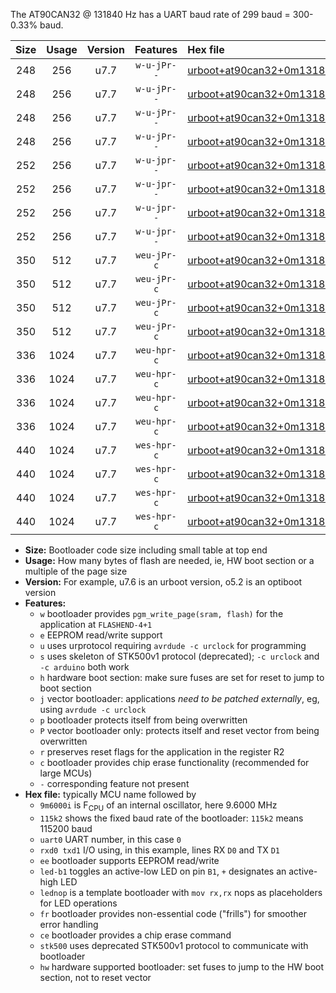 The AT90CAN32 @ 131840 Hz has a UART baud rate of 299 baud = 300-0.33% baud.

|Size|Usage|Version|Features|Hex file|
|:-:|:-:|:-:|:-:|:--|
|248|256|u7.7|`w-u-jPr--`|[urboot+at90can32+0m131840i++++0k3_uart0_rxe0_txe1_led+b5.hex](https://raw.githubusercontent.com/stefanrueger/urboot.hex/main/mcus/at90can32/internal_oscillator/fint+0m131840_Hz/br++++0k3_bps/urboot+at90can32+0m131840i++++0k3_uart0_rxe0_txe1_led+b5.hex)|
|248|256|u7.7|`w-u-jPr--`|[urboot+at90can32+0m131840i++++0k3_uart0_rxe0_txe1_lednop.hex](https://raw.githubusercontent.com/stefanrueger/urboot.hex/main/mcus/at90can32/internal_oscillator/fint+0m131840_Hz/br++++0k3_bps/urboot+at90can32+0m131840i++++0k3_uart0_rxe0_txe1_lednop.hex)|
|248|256|u7.7|`w-u-jPr--`|[urboot+at90can32+0m131840i++++0k3_uart1_rxd2_txd3_led+b5.hex](https://raw.githubusercontent.com/stefanrueger/urboot.hex/main/mcus/at90can32/internal_oscillator/fint+0m131840_Hz/br++++0k3_bps/urboot+at90can32+0m131840i++++0k3_uart1_rxd2_txd3_led+b5.hex)|
|248|256|u7.7|`w-u-jPr--`|[urboot+at90can32+0m131840i++++0k3_uart1_rxd2_txd3_lednop.hex](https://raw.githubusercontent.com/stefanrueger/urboot.hex/main/mcus/at90can32/internal_oscillator/fint+0m131840_Hz/br++++0k3_bps/urboot+at90can32+0m131840i++++0k3_uart1_rxd2_txd3_lednop.hex)|
|252|256|u7.7|`w-u-jpr--`|[urboot+at90can32+0m131840i++++0k3_uart0_rxe0_txe1_led+b5_fr.hex](https://raw.githubusercontent.com/stefanrueger/urboot.hex/main/mcus/at90can32/internal_oscillator/fint+0m131840_Hz/br++++0k3_bps/urboot+at90can32+0m131840i++++0k3_uart0_rxe0_txe1_led+b5_fr.hex)|
|252|256|u7.7|`w-u-jpr--`|[urboot+at90can32+0m131840i++++0k3_uart0_rxe0_txe1_lednop_fr.hex](https://raw.githubusercontent.com/stefanrueger/urboot.hex/main/mcus/at90can32/internal_oscillator/fint+0m131840_Hz/br++++0k3_bps/urboot+at90can32+0m131840i++++0k3_uart0_rxe0_txe1_lednop_fr.hex)|
|252|256|u7.7|`w-u-jpr--`|[urboot+at90can32+0m131840i++++0k3_uart1_rxd2_txd3_led+b5_fr.hex](https://raw.githubusercontent.com/stefanrueger/urboot.hex/main/mcus/at90can32/internal_oscillator/fint+0m131840_Hz/br++++0k3_bps/urboot+at90can32+0m131840i++++0k3_uart1_rxd2_txd3_led+b5_fr.hex)|
|252|256|u7.7|`w-u-jpr--`|[urboot+at90can32+0m131840i++++0k3_uart1_rxd2_txd3_lednop_fr.hex](https://raw.githubusercontent.com/stefanrueger/urboot.hex/main/mcus/at90can32/internal_oscillator/fint+0m131840_Hz/br++++0k3_bps/urboot+at90can32+0m131840i++++0k3_uart1_rxd2_txd3_lednop_fr.hex)|
|350|512|u7.7|`weu-jPr-c`|[urboot+at90can32+0m131840i++++0k3_uart0_rxe0_txe1_ee_led+b5_fr_ce.hex](https://raw.githubusercontent.com/stefanrueger/urboot.hex/main/mcus/at90can32/internal_oscillator/fint+0m131840_Hz/br++++0k3_bps/urboot+at90can32+0m131840i++++0k3_uart0_rxe0_txe1_ee_led+b5_fr_ce.hex)|
|350|512|u7.7|`weu-jPr-c`|[urboot+at90can32+0m131840i++++0k3_uart0_rxe0_txe1_ee_lednop_fr_ce.hex](https://raw.githubusercontent.com/stefanrueger/urboot.hex/main/mcus/at90can32/internal_oscillator/fint+0m131840_Hz/br++++0k3_bps/urboot+at90can32+0m131840i++++0k3_uart0_rxe0_txe1_ee_lednop_fr_ce.hex)|
|350|512|u7.7|`weu-jPr-c`|[urboot+at90can32+0m131840i++++0k3_uart1_rxd2_txd3_ee_led+b5_fr_ce.hex](https://raw.githubusercontent.com/stefanrueger/urboot.hex/main/mcus/at90can32/internal_oscillator/fint+0m131840_Hz/br++++0k3_bps/urboot+at90can32+0m131840i++++0k3_uart1_rxd2_txd3_ee_led+b5_fr_ce.hex)|
|350|512|u7.7|`weu-jPr-c`|[urboot+at90can32+0m131840i++++0k3_uart1_rxd2_txd3_ee_lednop_fr_ce.hex](https://raw.githubusercontent.com/stefanrueger/urboot.hex/main/mcus/at90can32/internal_oscillator/fint+0m131840_Hz/br++++0k3_bps/urboot+at90can32+0m131840i++++0k3_uart1_rxd2_txd3_ee_lednop_fr_ce.hex)|
|336|1024|u7.7|`weu-hpr-c`|[urboot+at90can32+0m131840i++++0k3_uart0_rxe0_txe1_ee_led+b5_fr_ce_hw.hex](https://raw.githubusercontent.com/stefanrueger/urboot.hex/main/mcus/at90can32/internal_oscillator/fint+0m131840_Hz/br++++0k3_bps/urboot+at90can32+0m131840i++++0k3_uart0_rxe0_txe1_ee_led+b5_fr_ce_hw.hex)|
|336|1024|u7.7|`weu-hpr-c`|[urboot+at90can32+0m131840i++++0k3_uart0_rxe0_txe1_ee_lednop_fr_ce_hw.hex](https://raw.githubusercontent.com/stefanrueger/urboot.hex/main/mcus/at90can32/internal_oscillator/fint+0m131840_Hz/br++++0k3_bps/urboot+at90can32+0m131840i++++0k3_uart0_rxe0_txe1_ee_lednop_fr_ce_hw.hex)|
|336|1024|u7.7|`weu-hpr-c`|[urboot+at90can32+0m131840i++++0k3_uart1_rxd2_txd3_ee_led+b5_fr_ce_hw.hex](https://raw.githubusercontent.com/stefanrueger/urboot.hex/main/mcus/at90can32/internal_oscillator/fint+0m131840_Hz/br++++0k3_bps/urboot+at90can32+0m131840i++++0k3_uart1_rxd2_txd3_ee_led+b5_fr_ce_hw.hex)|
|336|1024|u7.7|`weu-hpr-c`|[urboot+at90can32+0m131840i++++0k3_uart1_rxd2_txd3_ee_lednop_fr_ce_hw.hex](https://raw.githubusercontent.com/stefanrueger/urboot.hex/main/mcus/at90can32/internal_oscillator/fint+0m131840_Hz/br++++0k3_bps/urboot+at90can32+0m131840i++++0k3_uart1_rxd2_txd3_ee_lednop_fr_ce_hw.hex)|
|440|1024|u7.7|`wes-hpr-c`|[urboot+at90can32+0m131840i++++0k3_uart0_rxe0_txe1_ee_led+b5_fr_ce_stk500_hw.hex](https://raw.githubusercontent.com/stefanrueger/urboot.hex/main/mcus/at90can32/internal_oscillator/fint+0m131840_Hz/br++++0k3_bps/urboot+at90can32+0m131840i++++0k3_uart0_rxe0_txe1_ee_led+b5_fr_ce_stk500_hw.hex)|
|440|1024|u7.7|`wes-hpr-c`|[urboot+at90can32+0m131840i++++0k3_uart0_rxe0_txe1_ee_lednop_fr_ce_stk500_hw.hex](https://raw.githubusercontent.com/stefanrueger/urboot.hex/main/mcus/at90can32/internal_oscillator/fint+0m131840_Hz/br++++0k3_bps/urboot+at90can32+0m131840i++++0k3_uart0_rxe0_txe1_ee_lednop_fr_ce_stk500_hw.hex)|
|440|1024|u7.7|`wes-hpr-c`|[urboot+at90can32+0m131840i++++0k3_uart1_rxd2_txd3_ee_led+b5_fr_ce_stk500_hw.hex](https://raw.githubusercontent.com/stefanrueger/urboot.hex/main/mcus/at90can32/internal_oscillator/fint+0m131840_Hz/br++++0k3_bps/urboot+at90can32+0m131840i++++0k3_uart1_rxd2_txd3_ee_led+b5_fr_ce_stk500_hw.hex)|
|440|1024|u7.7|`wes-hpr-c`|[urboot+at90can32+0m131840i++++0k3_uart1_rxd2_txd3_ee_lednop_fr_ce_stk500_hw.hex](https://raw.githubusercontent.com/stefanrueger/urboot.hex/main/mcus/at90can32/internal_oscillator/fint+0m131840_Hz/br++++0k3_bps/urboot+at90can32+0m131840i++++0k3_uart1_rxd2_txd3_ee_lednop_fr_ce_stk500_hw.hex)|

- **Size:** Bootloader code size including small table at top end
- **Usage:** How many bytes of flash are needed, ie, HW boot section or a multiple of the page size
- **Version:** For example, u7.6 is an urboot version, o5.2 is an optiboot version
- **Features:**
  + `w` bootloader provides `pgm_write_page(sram, flash)` for the application at `FLASHEND-4+1`
  + `e` EEPROM read/write support
  + `u` uses urprotocol requiring `avrdude -c urclock` for programming
  + `s` uses skeleton of STK500v1 protocol (deprecated); `-c urclock` and `-c arduino` both work
  + `h` hardware boot section: make sure fuses are set for reset to jump to boot section
  + `j` vector bootloader: applications *need to be patched externally*, eg, using `avrdude -c urclock`
  + `p` bootloader protects itself from being overwritten
  + `P` vector bootloader only: protects itself and reset vector from being overwritten
  + `r` preserves reset flags for the application in the register R2
  + `c` bootloader provides chip erase functionality (recommended for large MCUs)
  + `-` corresponding feature not present
- **Hex file:** typically MCU name followed by
  + `9m6000i` is F<sub>CPU</sub> of an internal oscillator, here 9.6000 MHz
  + `115k2` shows the fixed baud rate of the bootloader: `115k2` means 115200 baud
  + `uart0` UART number, in this case `0`
  + `rxd0 txd1` I/O using, in this example, lines RX `D0` and TX `D1`
  + `ee` bootloader supports EEPROM read/write
  + `led-b1` toggles an active-low LED on pin `B1`, `+` designates an active-high LED
  + `lednop` is a template bootloader with `mov rx,rx` nops as placeholders for LED operations
  + `fr` bootloader provides non-essential code ("frills") for smoother error handling
  + `ce` bootloader provides a chip erase command
  + `stk500` uses deprecated STK500v1 protocol to communicate with bootloader
  + `hw` hardware supported bootloader: set fuses to jump to the HW boot section, not to reset vector
